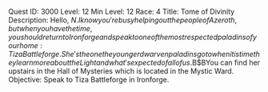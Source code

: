 Quest ID: 3000
Level: 12
Min Level: 12
Race: 4
Title: Tome of Divinity
Description: Hello, $N. I know you're busy helping out the people of Azeroth, but when you have the time, you should return to Ironforge and speak to one of the most respected paladins of your home: Tiza Battleforge. She's the one the younger dwarven paladins go to when it is time they learn more about the Light and what's expected of all of us.$B$BYou can find her upstairs in the Hall of Mysteries which is located in the Mystic Ward.
Objective: Speak to Tiza Battleforge in Ironforge.
